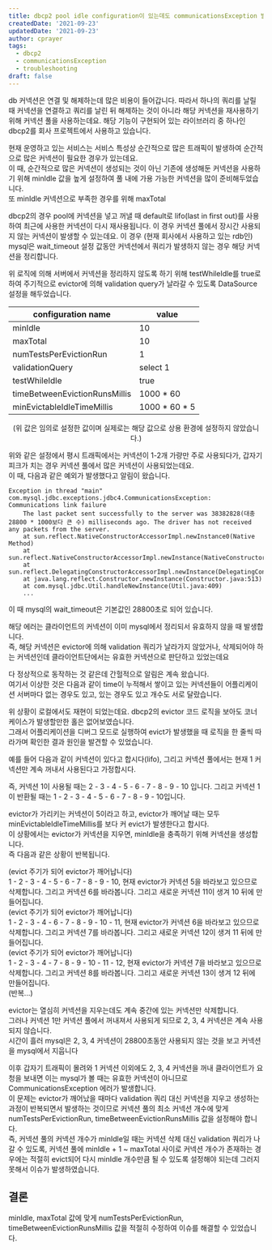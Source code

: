 ```yaml
---
title: dbcp2 pool idle configuration이 있는데도 communicationsException 발생 원인 파악
createdDate: '2021-09-23'
updatedDate: '2021-09-23'
author: cprayer
tags:
  - dbcp2
  - communicationsException
  - troubleshooting
draft: false
---
```


db 커넥션은 연결 및 해제하는데 많은 비용이 들어갑니다. 따라서 하나의 쿼리를 날릴 때 커넥션을 연결하고 쿼리를 날린 뒤 해제하는 것이 아니라 해당 커넥션을 재사용하기 위해 커넥션 풀을 사용하는데요. 해당 기능이 구현되어 있는 라이브러리 중 하나인 dbcp2를 회사 프로젝트에서 사용하고 있습니다.

현재 운영하고 있는 서비스는 서비스 특성상 순간적으로 많은 트래픽이 발생하여 순간적으로 많은 커넥션이 필요한 경우가 있는데요. \
이 때, 순간적으로 많은 커넥션이 생성되는 것이 아닌 기존에 생성해둔 커넥션을 사용하기 위해 minIdle 값을 높게 설정하여 풀 내에 가용 가능한 커넥션을 많이 준비해두었습니다. \
또 minIdle 커넥션으로 부족한 경우를 위해 maxTotal

dbcp2의 경우 pool에 커넥션을 넣고 꺼낼 때 default로 lifo(last in first out)를 사용하여 최근에 사용한 커넥션이 다시 재사용됩니다. 이 경우 커넥션 풀에서 장시간 사용되지 않는 커넥션이 발생할 수 있는데요. 이 경우 (현재 회사에서 사용하고 있는 rdb인) mysql은 wait_timeout 설정 값동안 커넥션에서 쿼리가 발생하지 않는 경우 해당 커넥션을 정리합니다.

위 로직에 의해 서버에서 커넥션을 정리하지 않도록 하기 위해 testWhileIdle를 true로 하여 주기적으로 evictor에 의해 validation query가 날라갈 수 있도록 DataSource 설정을 해두었습니다.

<center>

| configuration name            | value         |
|-------------------------------|---------------|
| minIdle                       | 10            |
| maxTotal                      | 10            |
| numTestsPerEvictionRun        | 1             |
| validationQuery               | select 1      |
| testWhileIdle                 | true          |
| timeBetweenEvictionRunsMillis | 1000 * 60     |
| minEvictableIdleTimeMillis    | 1000 * 60 * 5 |

(위 값은 임의로 설정한 값이며 실제로는 해당 값으로 상용 환경에 설정하지 않았습니다.)

</center>

위와 같은 설정에서 평시 트래픽에서는 커넥션이 1-2개 가량만 주로 사용되다가, 갑자기 피크가 치는 경우 커넥션 풀에서 많은 커넥션이 사용되었는데요. \
이 때, 다음과 같은 예외가 발생했다고 알림이 왔습니다.

```
Exception in thread "main" com.mysql.jdbc.exceptions.jdbc4.CommunicationsException: Communications link failure 
    The last packet sent successfully to the server was 38382828(대충 28800 * 1000보다 큰 수) milliseconds ago. The driver has not received any packets from the server.
    at sun.reflect.NativeConstructorAccessorImpl.newInstance0(Native Method)
    at sun.reflect.NativeConstructorAccessorImpl.newInstance(NativeConstructorAccessorImpl.java:39)
    at sun.reflect.DelegatingConstructorAccessorImpl.newInstance(DelegatingConstructorAccessorImpl.java:27)
    at java.lang.reflect.Constructor.newInstance(Constructor.java:513)
    at com.mysql.jdbc.Util.handleNewInstance(Util.java:409)
    ...
 ```

이 때 mysql의 wait_timeout은 기본값인 28800초로 되어 있습니다.

해당 에러는 클라이언트의 커넥션이 이미 mysql에서 정리되서 유효하지 않을 때 발생합니다. \
즉, 해당 커넥션은 evictor에 의해 validation 쿼리가 날라가지 않았거나, 삭제되어야 하는 커넥션인데 클라이언트단에서는 유효한 커넥션으로 판단하고 있었는데요

다 정상적으로 동작하는 것 같은데 간헐적으로 알림은 계속 왔습니다. \
여기서 이상한 것은 다음과 같이 time이 누적해서 쌓이고 있는 커넥션들이 어플리케이션 서버마다 없는 경우도 있고, 있는 경우도 있고 개수도 서로 달랐습니다.

위 상황이 로컬에서도 재현이 되었는데요. dbcp2의 evictor 코드 로직을 보아도 코너 케이스가 발생할만한 홀은 없어보였습니다. \
그래서 어플리케이션을 디버그 모드로 실행하여 evict가 발생했을 때 로직을 한 줄씩 따라가며 확인한 결과 원인을 발견할 수 있었습니다. 

예를 들어 다음과 같이 커넥션이 있다고 합시다(lifo), 그리고 커넥션 풀에서는 현재 1 커넥션만 계속 꺼내서 사용된다고 가정합시다.

즉, 커넥션 1이 사용될 때는 2 - 3 - 4 - 5 - 6 - 7 - 8 - 9 - 10 입니다.
그리고 커넥션 1이 반환될 때는 1 - 2 - 3 - 4 - 5 - 6 - 7 - 8 - 9 - 10입니다.

evictor가 가리키는 커넥션이 5이라고 하고, evictor가 깨어날 때는 모두 minEvictableIdleTimeMillis를 보다 커 evict가 발생한다고 합시다. \
이 상황에서는 evictor가 커넥션을 지우면, minIdle을 충족하기 위해 커넥션을 생성합니다. \
즉 다음과 같은 상황이 반복됩니다.

(evict 주기가 되어 evictor가 깨어납니다) \
1 - 2 - 3 - 4 - 5 - 6 - 7 - 8 - 9 - 10, 현재 evictor가 커넥션 5을 바라보고 있으므로 삭제합니다. 그리고 커넥션 6를 바라봅니다. 그리고 새로운 커넥션 11이 생겨 10 뒤에 만들어집니다. \
(evict 주기가 되어 evictor가 깨어납니다) \
1 - 2 - 3 - 4 - 6 - 7 - 8 - 9 - 10 - 11, 현재 evictor가 커넥션 6을 바라보고 있으므로 삭제합니다. 그리고 커넥션 7를 바라봅니다. 그리고 새로운 커넥션 12이 생겨 11 뒤에 만들어집니다. \
(evict 주기가 되어 evictor가 깨어납니다) \
1 - 2 - 3 - 4 - 7 - 8 - 9 - 10 - 11 - 12, 현재 evictor가 커넥션 7을 바라보고 있으므로 삭제합니다. 그리고 커넥션 8를 바라봅니다. 그리고 새로운 커넥션 13이 생겨 12 뒤에 만들어집니다.  \
(반복...)

evictor는 열심히 커넥션을 지우는데도 계속 중간에 있는 커넥션만 삭제합니다. \
그러나 커넥션 1만 커넥션 풀에서 꺼내져서 사용되게 되므로 2, 3, 4 커넥션은 계속 사용되지 않습니다. \
시간이 흘러 mysql은 2, 3, 4 커넥션이 28800초동안 사용되지 않는 것을 보고 커넥션을 mysql에서 지웁니다 

이후 갑자기 트래픽이 몰려와 1 커넥션 이외에도 2, 3, 4 커넥션을 꺼내 클라이언트가 요청을 보내면 이는 mysql가 볼 때는 유효한 커넥션이 아니므로 CommunicationsException 에러가 발생합니다. \
이 문제는 evictor가 깨어났을 때마다 validation 쿼리 대신 커넥션을 지우고 생성하는 과정이 반복되면서 발생하는 것이므로 커넥션 풀의 최소 커넥션 개수에 맞게 numTestsPerEvictionRun, timeBetweenEvictionRunsMillis 값을 설정해야 합니다. \
즉, 커넥션 풀의 커넥션 개수가 minIdle일 때는 커넥션 삭제 대신 validation 쿼리가 나갈 수 있도록, 커넥션 풀에 minIdle + 1 ~ maxTotal 사이로 커넥션 개수가 존재하는 경우에는 적절히 evict되어 다시 minIdle 개수만큼 될 수 있도록 설정해야 되는데 그러지 못해서 이슈가 발생하였습니다.

## 결론
minIdle, maxTotal 값에 맞게 numTestsPerEvictionRun, timeBetweenEvictionRunsMillis 값을 적절히 수정하여 이슈를 해결할 수 있었습니다.



